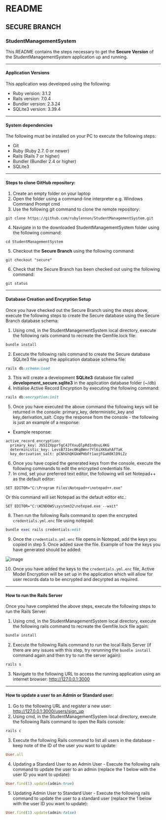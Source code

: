 # README

## SECURE BRANCH

### StudentManagementSystem

This README contains the steps necessary to get the **Secure Version** of the StudentManagementSystem application up and running.

---

#### Application Versions
This application was developed using the following:
* Ruby version: 3.1.2
* Rails version: 7.0.4
* Bundler version: 2.3.24
* SQLite3 version: 3.39.4

---

#### System dependencies
The following must be installed on your PC to execute the following steps:
* Git
* Ruby (Ruby 2.7. 0 or newer)
* Rails (Rails 7 or higher)
* Bundler (Bundler 2.4 or higher)
* SQLite3

---

#### Steps to clone GitHub repository:
1. Create an empty folder on your laptop
2. Open the folder using a command-line interpreter e.g. Windows Command Prompt cmd
3. Use the following git command to clone the remote repository:
```
git clone https://github.com/rubylennon/StudentManagementSystem.git
```
4. Navigate in to the downloaded StudentManagementSystem folder using the following command:
```
cd StudentManagementSystem
```
5. Checkout the **Secure Branch** using the following command:
```
git checkout "secure"
```
6. Check that the Secure Branch has been checked out using the following command:
```
git status
```

--- 

#### Database Creation and Encyrption Setup
Once you have checked out the Secure Branch using the steps above, execute the following steps to create the
Secure database using the Secure Branch database schema:
1. Using cmd, in the StudentManagementSystem local directory, execute the following rails command to recreate the
   Gemfile.lock file:
```ruby
bundle install
```
2. Execute the following rails command to create the Secure database SQLite3 file using the application database schema file:
```ruby
rails db:schema:load
```
3. This will create a development **SQLite3** database file called **development_secure.sqlite3** in the application
   database folder (~/db)
4. Initialise Active Record Encyrption by executing the following command:
```ruby
rails db:encryption:init
```
5. Once you have executed the above command the following keys will be returned in the console: primary_key, deterministic_key and key_derivation_salt. Copy the response from the console - the following is just an example of a response:
* Example response:
````
active_record_encryption:
  primary_key: JG5IZXpprTgC4JTXxuQlpRd1n0nuL4KG
  deterministic_key: LevsB731ec0KqBWnr7Yl6iXK6ahAfTaK
  key_derivation_salt: pCNhGhQKGkWPHbFt1aojFGaH8KlD9iZz
````
6. Once you have copied the generated keys from the console, execute the following commands to edit the encrypted credentials file.
7. In cmd, set your preferred text editor, the following will set Notepad++ as the default editor:
```
SET EDITOR="C:\Program Files\Notepad++\notepad++.exe"
```
Or this command will set Notepad as the default editor etc.:
```
SET EDITOR="C:\WINDOWS\system32\notepad.exe --wait"
```
8. Then run the following Rails command to open the encrypted `credentials.yml.enc` file using notepad:
```ruby
bundle exec rails credentials:edit
```
9. Once the `credentials.yml.enc` file opens in Notepad, add the keys you copied in step 5. Once added save the file. Example of how the keys you have generated should be added:

![image](https://user-images.githubusercontent.com/56481222/229324029-da030fe7-1d0a-47bd-b8bf-c6cc2d66de77.png)

10. Once you have added the keys to the `credentials.yml.enc` file, Active Model Encryption will be set up in the application which will allow for user records data to be encrypted and decyrpted as required.

---

#### How to run the Rails Server
Once you have completed the above steps, execute the following steps to run the Rails Server:
1. Using cmd, in the StudentManagementSystem local directory, execute the following rails command to recreate the
   Gemfile.lock file again:
```ruby
bundle install
```
2.  Execute the following Rails command to run the local Rails Server (if there are any issues with this step, try
    rerunning the `bundle install` command again and then try to run the server again):
```ruby
rails s
```
3. Navigate to the following URL to access the running application using an internet browser:
   http://127.0.0.1:3000

---

#### How to update a user to an Admin or Standard user:
1. Go to the following URL and register a new user:
   http://127.0.0.1:3000/users/sign_up
2. Using cmd, in the StudentManagementSystem local directory, execute the following Rails command to open the
   Rails console:
```ruby
rails c
```
3. Execute the following Rails command to list all users in the database - keep note of the ID of the user you
   want to update:
```ruby
User.all
```
4. Updating a Standard User to an Admin User - Execute the following rails command to update the user to an admin (replace the 1 below with the user ID you
   want to update):
```ruby
User.find(1).update(admin:true)
```
5. Updating Admin User to Standard User - Execute the following rails command to update the user to a standard user (replace the 1 below with the user ID you
   want to update):
```ruby
User.find(1).update(admin:false)
```

